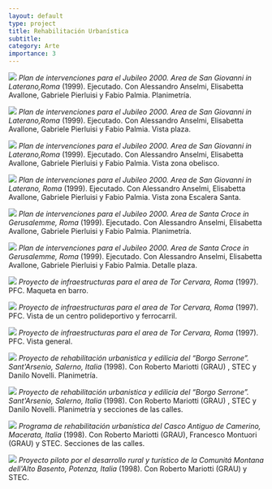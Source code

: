 ```yaml
---
layout: default
type: project
title: Rehabilitación Urbanística
subtitle:
category: Arte
importance: 3
---
```

![](1.jpg)
*Plan de intervenciones para el Jubileo 2000. Area de San Giovanni in Laterano,Roma* (1999). Ejecutado.
Con Alessandro Anselmi, Elisabetta Avallone, Gabriele Pierluisi y Fabio Palmia. Planimetría.

![](2.jpg)
*Plan de intervenciones para el Jubileo 2000. Area de San Giovanni in Laterano,Roma* (1999). Ejecutado.
Con Alessandro Anselmi, Elisabetta Avallone, Gabriele Pierluisi y Fabio Palmia. Vista plaza.

![](3.jpg)
*Plan de intervenciones para el Jubileo 2000. Area de San Giovanni in Laterano,Roma* (1999). Ejecutado.
Con Alessandro Anselmi, Elisabetta Avallone, Gabriele Pierluisi y Fabio Palmia. Vista zona obelisco.

![](4.jpg)
*Plan de intervenciones para el Jubileo 2000. Area de San Giovanni in Laterano, Roma* (1999). Ejecutado.
Con Alessandro Anselmi, Elisabetta Avallone, Gabriele Pierluisi y Fabio Palmia. Vista zona Escalera Santa.

![](5.jpg)
*Plan de intervenciones para el Jubileo 2000. Area de Santa Croce in Gerusalemme, Roma* (1999). Ejecutado.
Con Alessandro Anselmi, Elisabetta Avallone, Gabriele Pierluisi y Fabio Palmia. Planimetría.

![](6.jpg)
*Plan de intervenciones para el Jubileo 2000. Area de Santa Croce in Gerusalemme, Roma* (1999). Ejecutado.
Con Alessandro Anselmi, Elisabetta Avallone, Gabriele Pierluisi y Fabio Palmia. Detalle plaza.

![](7.jpg)
*Proyecto de infraestructuras para el area de Tor Cervara, Roma* (1997). PFC. Maqueta en barro.

![](8.jpg)
*Proyecto de infraestructuras para el area de Tor Cervara, Roma* (1997). PFC. Vista de un centro polideportivo y ferrocarril.


![](9.jpg)
*Proyecto de infraestructuras para el area de Tor Cervara, Roma* (1997). PFC. Vista general.


![](10.jpg)
*Proyecto de rehabilitación urbanistica y edilicia del “Borgo Serrone”. Sant'Arsenio, Salerno, Italia* (1998). Con Roberto Mariotti (GRAU) , STEC y Danilo Novelli. Planimetría.

![](11.jpg)
*Proyecto de rehabilitación urbanistica y edilicia del “Borgo Serrone”. Sant'Arsenio, Salerno, Italia* (1998). Con Roberto Mariotti (GRAU) , STEC y Danilo Novelli. Planimetría y secciones de las calles.

![](15.jpg)
*Programa de rehabilitación urbanística del Casco Antiguo de Camerino, Macerata, Italia* (1998). Con Roberto Mariotti (GRAU), Francesco Montuori (GRAU) y STEC. Secciones de las calles.

![](17.jpg)
*Proyecto piloto por el desarrollo rural y turístico de la Comunitá Montana dell'Alto Basento, Potenza, Italia* (1998). Con Roberto Mariotti (GRAU) y STEC.
